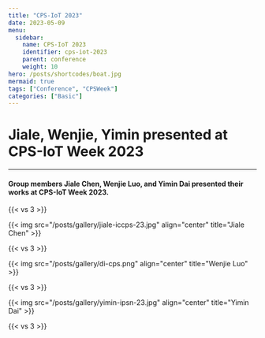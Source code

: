 ```yaml
---
title: "CPS-IoT 2023"
date: 2023-05-09
menu:
  sidebar:
    name: CPS-IoT 2023
    identifier: cps-iot-2023
    parent: conference
    weight: 10
hero: /posts/shortcodes/boat.jpg
mermaid: true
tags: ["Conference", "CPSWeek"]
categories: ["Basic"]
---
```

# Jiale, Wenjie, Yimin presented at CPS-IoT Week 2023
---
#### Group members Jiale Chen, Wenjie Luo, and Yimin Dai presented their works at CPS-IoT Week 2023.

{{< vs 3 >}}


{{< img src="/posts/gallery/jiale-iccps-23.jpg" align="center" title="Jiale Chen" >}}

{{< vs 3 >}}

{{< img src="/posts/gallery/di-cps.png" align="center" title="Wenjie Luo" >}}

{{< vs 3 >}}

{{< img src="/posts/gallery/yimin-ipsn-23.jpg" align="center" title="Yimin Dai" >}}

{{< vs 3 >}}

